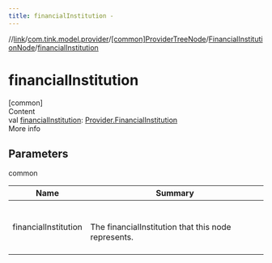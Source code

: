 ```yaml
---
title: financialInstitution -
---
```

//[link](../../../index.md)/[com.tink.model.provider](../../index.md)/[[common]ProviderTreeNode](../index.md)/[FinancialInstitutionNode](index.md)/[financialInstitution](financial-institution.md)



# financialInstitution  
[common]  
Content  
val [financialInstitution](financial-institution.md): [Provider.FinancialInstitution](../../[common]-provider/-financial-institution/index.md)  
More info  


## Parameters  
  
common  
  
|  Name|  Summary| 
|---|---|
| <a name="com.tink.model.provider/ProviderTreeNode.FinancialInstitutionNode/financialInstitution/#/PointingToDeclaration/"></a>financialInstitution| <a name="com.tink.model.provider/ProviderTreeNode.FinancialInstitutionNode/financialInstitution/#/PointingToDeclaration/"></a><br><br>The financialInstitution that this node represents.<br><br>
  
  



